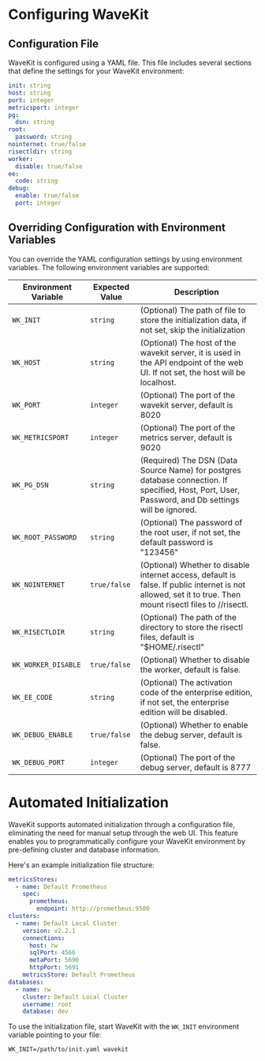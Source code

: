 # Configuring WaveKit

## Configuration File

WaveKit is configured using a YAML file. This file includes several sections that define the settings for your WaveKit environment:

```yaml
init: string
host: string
port: integer
metricsport: integer
pg:
  dsn: string
root:
  password: string
nointernet: true/false
risectldir: string
worker:
  disable: true/false
ee:
  code: string
debug:
  enable: true/false
  port: integer

```

## Overriding Configuration with Environment Variables

You can override the YAML configuration settings by using environment variables. The following environment variables are supported:

| Environment Variable | Expected Value | Description |
|---------------------|----------------|-------------|
| `WK_INIT` | `string` | (Optional) The path of file to store the initialization data, if not set, skip the initialization |
| `WK_HOST` | `string` | (Optional) The host of the wavekit server, it is used in the API endpoint of the web UI. If not set, the host will be localhost. |
| `WK_PORT` | `integer` | (Optional) The port of the wavekit server, default is 8020 |
| `WK_METRICSPORT` | `integer` | (Optional) The port of the metrics server, default is 9020 |
| `WK_PG_DSN` | `string` | (Required) The DSN (Data Source Name) for postgres database connection. If specified, Host, Port, User, Password, and Db settings will be ignored. |
| `WK_ROOT_PASSWORD` | `string` | (Optional) The password of the root user, if not set, the default password is "123456" |
| `WK_NOINTERNET` | `true/false` | (Optional) Whether to disable internet access, default is false. If public internet is not allowed, set it to true. Then mount risectl files to <risectl dir>/<version>/risectl. |
| `WK_RISECTLDIR` | `string` | (Optional) The path of the directory to store the risectl files, default is "$HOME/.risectl" |
| `WK_WORKER_DISABLE` | `true/false` | (Optional) Whether to disable the worker, default is false. |
| `WK_EE_CODE` | `string` | (Optional) The activation code of the enterprise edition, if not set, the enterprise edition will be disabled. |
| `WK_DEBUG_ENABLE` | `true/false` | (Optional) Whether to enable the debug server, default is false. |
| `WK_DEBUG_PORT` | `integer` | (Optional) The port of the debug server, default is 8777 |


# Automated Initialization

WaveKit supports automated initialization through a configuration file, eliminating the need for manual setup through the web UI. This feature enables you to programmatically configure your WaveKit environment by pre-defining cluster and database information.

Here's an example initialization file structure:

```yaml
metricsStores:
  - name: Default Prometheus
    spec:
      prometheus:
        endpoint: http://prometheus:9500
clusters:
  - name: Default Local Cluster
    version: v2.2.1
    connections:
      host: rw
      sqlPort: 4566
      metaPort: 5690
      httpPort: 5691
    metricsStore: Default Prometheus
databases:
  - name: rw
    cluster: Default Local Cluster
    username: root
    database: dev

```

To use the initialization file, start WaveKit with the `WK_INIT` environment variable pointing to your file:

```shell
WK_INIT=/path/to/init.yaml wavekit
```
